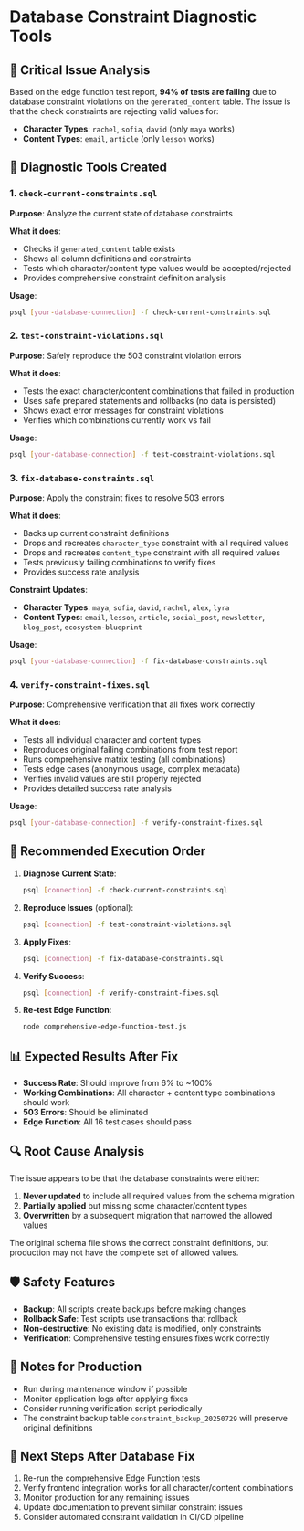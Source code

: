 # Database Constraint Diagnostic Tools

## 🚨 Critical Issue Analysis

Based on the edge function test report, **94% of tests are failing** due to database constraint violations on the `generated_content` table. The issue is that the check constraints are rejecting valid values for:

- **Character Types**: `rachel`, `sofia`, `david` (only `maya` works)  
- **Content Types**: `email`, `article` (only `lesson` works)

## 🔧 Diagnostic Tools Created

### 1. `check-current-constraints.sql`
**Purpose**: Analyze the current state of database constraints

**What it does**:
- Checks if `generated_content` table exists
- Shows all column definitions and constraints
- Tests which character/content type values would be accepted/rejected
- Provides comprehensive constraint definition analysis

**Usage**:
```bash
psql [your-database-connection] -f check-current-constraints.sql
```

### 2. `test-constraint-violations.sql` 
**Purpose**: Safely reproduce the 503 constraint violation errors

**What it does**:
- Tests the exact character/content combinations that failed in production
- Uses safe prepared statements and rollbacks (no data is persisted)
- Shows exact error messages for constraint violations
- Verifies which combinations currently work vs fail

**Usage**:
```bash
psql [your-database-connection] -f test-constraint-violations.sql
```

### 3. `fix-database-constraints.sql`
**Purpose**: Apply the constraint fixes to resolve 503 errors

**What it does**:
- Backs up current constraint definitions
- Drops and recreates `character_type` constraint with all required values
- Drops and recreates `content_type` constraint with all required values  
- Tests previously failing combinations to verify fixes
- Provides success rate analysis

**Constraint Updates**:
- **Character Types**: `maya`, `sofia`, `david`, `rachel`, `alex`, `lyra`
- **Content Types**: `email`, `lesson`, `article`, `social_post`, `newsletter`, `blog_post`, `ecosystem-blueprint`

**Usage**:
```bash
psql [your-database-connection] -f fix-database-constraints.sql
```

### 4. `verify-constraint-fixes.sql`
**Purpose**: Comprehensive verification that all fixes work correctly

**What it does**:
- Tests all individual character and content types
- Reproduces original failing combinations from test report
- Runs comprehensive matrix testing (all combinations)
- Tests edge cases (anonymous usage, complex metadata)
- Verifies invalid values are still properly rejected
- Provides detailed success rate analysis

**Usage**:
```bash
psql [your-database-connection] -f verify-constraint-fixes.sql
```

## 🎯 Recommended Execution Order

1. **Diagnose Current State**:
   ```bash
   psql [connection] -f check-current-constraints.sql
   ```

2. **Reproduce Issues** (optional):
   ```bash
   psql [connection] -f test-constraint-violations.sql
   ```

3. **Apply Fixes**:
   ```bash
   psql [connection] -f fix-database-constraints.sql
   ```

4. **Verify Success**:
   ```bash
   psql [connection] -f verify-constraint-fixes.sql
   ```

5. **Re-test Edge Function**:
   ```bash
   node comprehensive-edge-function-test.js
   ```

## 📊 Expected Results After Fix

- **Success Rate**: Should improve from 6% to ~100%
- **Working Combinations**: All character + content type combinations should work
- **503 Errors**: Should be eliminated 
- **Edge Function**: All 16 test cases should pass

## 🔍 Root Cause Analysis

The issue appears to be that the database constraints were either:

1. **Never updated** to include all required values from the schema migration
2. **Partially applied** but missing some character/content types
3. **Overwritten** by a subsequent migration that narrowed the allowed values

The original schema file shows the correct constraint definitions, but production may not have the complete set of allowed values.

## 🛡️ Safety Features

- **Backup**: All scripts create backups before making changes
- **Rollback Safe**: Test scripts use transactions that rollback
- **Non-destructive**: No existing data is modified, only constraints
- **Verification**: Comprehensive testing ensures fixes work correctly

## 📝 Notes for Production

- Run during maintenance window if possible
- Monitor application logs after applying fixes
- Consider running verification script periodically
- The constraint backup table `constraint_backup_20250729` will preserve original definitions

## 🚀 Next Steps After Database Fix

1. Re-run the comprehensive Edge Function tests
2. Verify frontend integration works for all character/content combinations  
3. Monitor production for any remaining issues
4. Update documentation to prevent similar constraint issues
5. Consider automated constraint validation in CI/CD pipeline